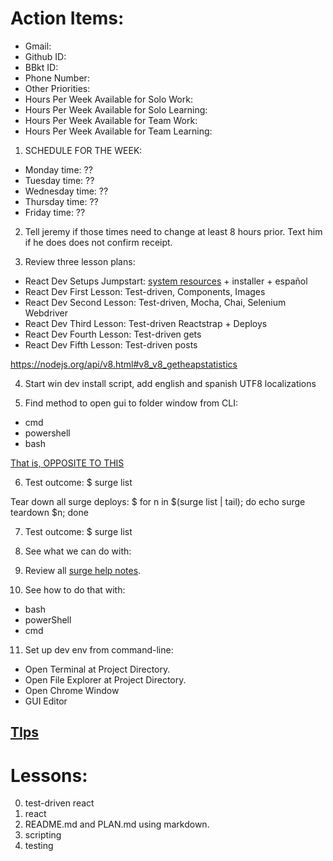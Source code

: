 # Action Items:

- Gmail:
- Github ID:
- BBkt ID:
- Phone Number:
- Other Priorities:
- Hours Per Week Available for Solo Work:
- Hours Per Week Available for Solo Learning:
- Hours Per Week Available for Team Work:
- Hours Per Week Available for Team Learning:


1. SCHEDULE FOR THE WEEK:
* Monday time: ??
* Tuesday time: ??
* Wednesday time: ??
* Thursday time: ??
* Friday time: ??

2. Tell jeremy if those times need to change at least 8 hours prior.  Text him if he does does not confirm receipt.

3. Review three lesson plans:
* React Dev Setups Jumpstart: [system resources](https://superuser.com/questions/315195/is-there-a-command-to-find-out-the-available-memory-in-windows) + installer + español
* React Dev First Lesson:  Test-driven, Components, Images
* React Dev Second Lesson:  Test-driven, Mocha, Chai, Selenium Webdriver
* React Dev Third Lesson:  Test-driven Reactstrap + Deploys
* React Dev Fourth Lesson:  Test-driven gets
* React Dev Fifth Lesson:  Test-driven posts

https://nodejs.org/api/v8.html#v8_v8_getheapstatistics

4. Start win dev install script, add english and spanish UTF8 localizations

5. Find method to open gui to folder window from CLI:
* cmd
* powershell
* bash

[That is, OPPOSITE TO THIS](http://www.indjango.com/ubuntu-right-click-to-open-terminal-in-current-directory/)

6.  Test outcome: $ surge list

Tear down all surge deploys:  $ for n in $(surge list | tail); do  echo surge teardown $n; done

7.  Test outcome: $ surge list

8.  See what we can do with:

9. Review all [surge help notes](https://surge.sh/help/).

10.  See how to do that with:
* bash
* powerShell
* cmd

11. Set up dev env from command-line:
* Open Terminal at Project Directory.
* Open File Explorer at Project Directory.
* Open Chrome Window
* GUI Editor

[TIps](https://4sysops.com/archives/starting-file-explorer-from-powershell-in-the-current-folder/)
---

# Lessons:
0. test-driven react
1. react
2. README.md and PLAN.md using markdown.
3. scripting
4. testing
